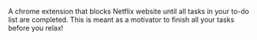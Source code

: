 A chrome extension that blocks Netflix website until all tasks in your to-do list are completed. This is meant as a motivator to finish all your tasks before you relax!
